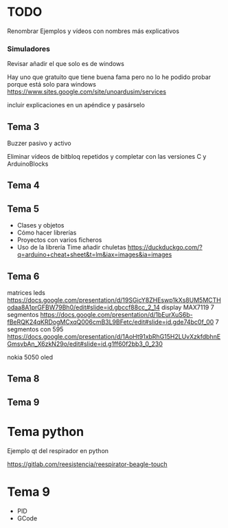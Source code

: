 # TODO


Renombrar Ejemplos y vídeos con nombres más explicativos

### Simuladores
Revisar
añadir el que solo es de windows

Hay uno que gratuito que tiene buena fama pero no lo he podido probar porque está solo para windows https://www.sites.google.com/site/unoardusim/services

incluir explicaciones en un apéndice y pasárselo



## Tema 3

Buzzer pasivo y activo

Eliminar vídeos de bitbloq repetidos y completar con las versiones C y ArduinoBlocks


## Tema 4


## Tema 5

* Clases y objetos
* Cómo hacer librerías
* Proyectos con varios ficheros
* Uso de la librería Time
añadir chuletas https://duckduckgo.com/?q=arduino+cheat+sheet&t=lm&iax=images&ia=images

## Tema 6 
 matrices leds  https://docs.google.com/presentation/d/19SGicY8ZHEswp1kXs8UM5MCTHodaa8A1prGFBW79Bh0/edit#slide=id.gbccf88cc_2_14
 display MAX7119
 7 segmentos https://docs.google.com/presentation/d/1bEurXuS6b-fBeRQK24qKRDogMCxqQ006cmB3L9BFetc/edit#slide=id.gde74bc0f_00
 7 segmentos con 595 https://docs.google.com/presentation/d/1AoHt91xbRhG15H2LUvXzkfdbhnEGmsvbAn_X6zkN29o/edit#slide=id.g1ff60f2bb3_0_230

 nokia 5050
 oled

## Tema 8


## Tema 9

# Tema python

Ejemplo qt del respirador en python

https://gitlab.com/reesistencia/reespirator-beagle-touch


# Tema 9

* PID
* GCode
